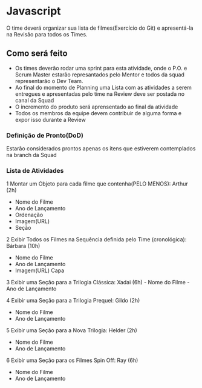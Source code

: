# Javascript

O time deverá organizar sua lista de filmes(Exercício do Git) e apresentá-la na Revisão para todos os Times.

## Como será feito

- Os times deverão rodar uma sprint para esta atividade, onde o P.O. e Scrum Master estarão represantados pelo Mentor e todos da squad representarão o Dev Team.
- Ao final do momento de Planning uma Lista com as atividades a serem entregues e apresentadas pelo time na Review deve ser postada no canal da Squad
- O incremento do produto será aprensentado ao final da atividade 
- Todos os membros da equipe devem contribuir de alguma forma e expor isso durante a Review

### Definição de Pronto(DoD)

Estarão considerados prontos apenas os itens que estiverem contemplados na branch da Squad

### Lista de Atividades
1 Montar um Objeto para cada filme que contenha(PELO MENOS): Arthur (2h)
  - Nome do Filme
  - Ano de Lançamento
  - Ordenação
  - Imagem(URL)
  - Seção

2 Exibir Todos os Filmes na Sequência definida pelo Time (cronológica): Bárbara (10h)
  - Nome do Filme
  - Ano de Lançamento
  - Imagem(URL) Capa

3 Exibir uma Seção para a Trilogia Clássica: Xadai (6h)
    - Nome do Filme
    - Ano de Lançamento 

4 Exibir uma Seção para a Trilogia Prequel: Gildo (2h)
  - Nome do Filme
  - Ano de Lançamento

5 Exibir uma Seção para a Nova Trilogia: Helder (2h)
  - Nome do Filme
  - Ano de Lançamento

6 Exibir uma Seção para os Filmes Spin Off: Ray (6h)
  - Nome do Filme
  - Ano de Lançamento
